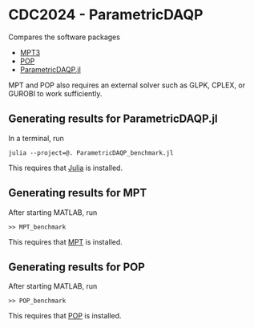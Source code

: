 # CDC2024 - ParametricDAQP 

Compares the software packages
* [MPT3](https://www.mpt3.org/)  
* [POP](https://parametric.tamu.edu/POP/)
* [ParametricDAQP.jl](https://github.com/darnstrom/ParametricDAQP.jl)


MPT and POP also requires an external solver such as GLPK, CPLEX, or GUROBI to work sufficiently.

## Generating results for ParametricDAQP.jl 
In a terminal, run
```shell
julia --project=@. ParametricDAQP_benchmark.jl
```
This requires that [Julia](https://julialang.org/) is installed.

## Generating results for MPT 
After starting MATLAB, run 
```shell
>> MPT_benchmark 
```
This requires that [MPT](https://www.mpt3.org/) is installed.

## Generating results for POP 
After starting MATLAB, run 
```shell
>> POP_benchmark 
```
This requires that [POP](https://parametric.tamu.edu/POP/) is installed.
